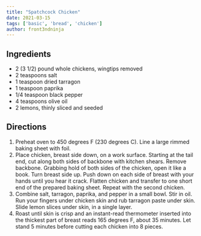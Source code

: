 ```yaml
---
title: "Spatchcock Chicken"
date: 2021-03-15
tags: ['basic', 'bread', 'chicken']
author: front3ndninja
---
```


## Ingredients

- 2 (3 1/2) pound whole chickens, wingtips removed
- 2 teaspoons salt
- 1 teaspoon dried tarragon
- 1 teaspoon paprika
- 1/4 teaspoon black pepper
- 4 teaspoons olive oil
- 2 lemons, thinly sliced and seeded

## Directions

1. Preheat oven to 450 degrees F (230 degrees C). Line a large rimmed baking sheet with foil.
2. Place chicken, breast side down, on a work surface. Starting at the tail end, cut along both sides of backbone with
   kitchen shears. Remove backbone. Grabbing hold of both sides of the chicken, open it like a book. Turn breast side
   up. Push down on each side of breast with your hands until you hear it crack. Flatten chicken and transfer to one
   short end of the prepared baking sheet. Repeat with the second chicken.
3. Combine salt, tarragon, paprika, and pepper in a small bowl. Stir in oil. Run your fingers under chicken skin and rub
   tarragon paste under skin. Slide lemon slices under skin, in a single layer.
4. Roast until skin is crisp and an instant-read thermometer inserted into the thickest part of breast reads 165 degrees F,
   about 35 minutes. Let stand 5 minutes before cutting each chicken into 8 pieces.
